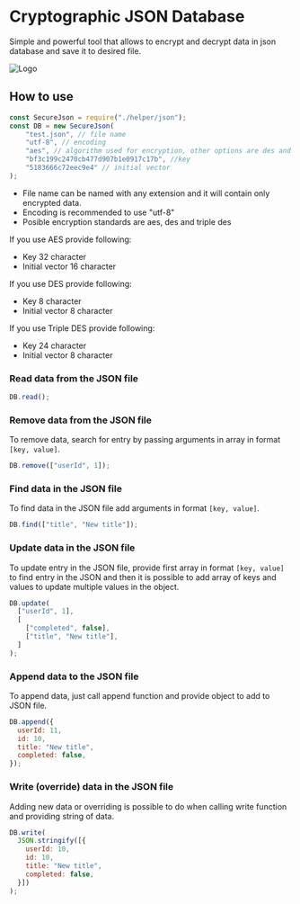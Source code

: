 # Cryptographic JSON Database

Simple and powerful tool that allows to encrypt and decrypt data in json database and save it to desired file.

![Logo](https://repository-images.githubusercontent.com/497405780/0aa0c8b3-bb2f-4d70-9bb2-4846d3829a53)

## How to use

```javascript
const SecureJson = require("./helper/json");
const DB = new SecureJson(
    "test.json", // file name 
    "utf-8", // encoding
    "aes", // algorithm used for encryption, other options are des and triple-des
    "bf3c199c2470cb477d907b1e0917c17b", //key
    "5183666c72eec9e4" // initial vector
);
```
- File name can be named with any extension and it will contain only encrypted data.
- Encoding is recommended to use "utf-8"
- Posible encryption standards are aes, des and triple des

If you use AES provide following:
- Key 32 character
- Initial vector 16 character

If you use DES provide following:
- Key 8 character
- Initial vector 8 character

If you use Triple DES provide following:
- Key 24 character
- Initial vector 8 character


### Read data from the JSON file

```javascript
DB.read();
```

### Remove data from the JSON file

To remove data, search for entry by passing arguments in array in format `[key, value]`.

```javascript
DB.remove(["userId", 1]);
```

### Find data in the JSON file

To find data in the JSON file add arguments in format `[key, value]`.

```javascript
DB.find(["title", "New title"]);
```

### Update data in the JSON file

To update entry in the JSON file, provide first array in format `[key, value]` to find entry in the JSON and then it is possible to add array of keys and values to update multiple values in the object.

```javascript
DB.update(
  ["userId", 1],
  [
    ["completed", false],
    ["title", "New title"],
  ]
);
```

### Append data to the JSON file

To append data, just call append function and provide object to add to JSON file.

```javascript
DB.append({
  userId: 11,
  id: 10,
  title: "New title",
  completed: false,
});
```

### Write (override) data in the JSON file

Adding new data or overriding is possible to do when calling write function and providing string of data.

```javascript
DB.write(
  JSON.stringify([{
    userId: 10,
    id: 10,
    title: "New title",
    completed: false,
  }])
);
```
